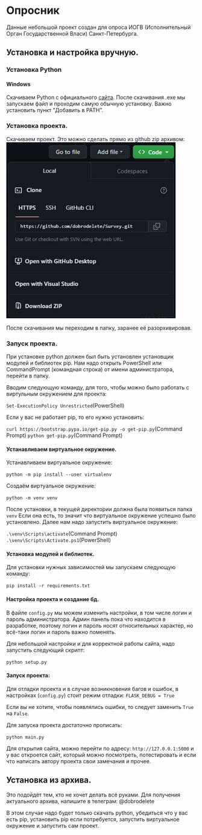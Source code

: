 # Опросник
Данные небольшой проект создан для опроса ИОГВ (Исполнительный Орган Государственной Власи) Санкт-Петербурга.

## Установка и настройка вручную.
### Установка Python
#### Windows
Скачиваем Python с официального [сайта](https://www.python.org/downloads/).
После скачивания .exe мы запускаем файл и проходим самую обычную установку. Важно установить пункт "Добавить в PATH".
### Установка проекта.
Скачиваем проект. Это можно сделать прямо из github zip архивом:
![фото](docs/images/git-download-zip.png)

После скачивания мы переходим в папку, заранее её разорхивировав.

### Запуск проекта.
При установке python должен был быть установлен установщик модулей и библиотек pip.
Нам надо открыть PowerShell или CommandPrompt (командная строка) от имени администратора, перейти в папку.

Вводим следующую команду, для того, чтобы можно было работать с виртульным окружением для проекта:

`Set-ExecutionPolicy Unrestricted`(PowerShell)

Если у вас не работает pip, то его нужно установить:

`curl https://bootstrap.pypa.io/get-pip.py -o get-pip.py`(Command Prompt)
`python get-pip.py`(Command Prompt)

#### Устанавливаем виртуальное окружение.
Устанавливаем виртуальное окружение:

`python -m pip install --user virtualenv`

Создаём виртуальное окружение:

`python -m venv venv`

После установки, в текущей директории должна была появиться папка `venv`
Если она есть, то значит что виртуальное окружение успешно было установлено. Далее нам надо запустить виртуальное окружение:

`.\venv\Scripts\activate`(Command Prompt)
`.\venv\Scripts\Activate.ps1`(PowerShell)

#### Установка модулей и библиотек.
Для установки нужных зависимостей мы запускаем следующую команду:

`pip install -r requirements.txt`

#### Настройка проекта и создание бд.
В файле `config.py` мы можем изменить настройки, в том числе логин и пароль администратора.
Админ панель пока что находится в разработке, поэтому логин и пароль носят относительных характер, но всё-таки логин и пароль важно поменять.

Для небольшой настройки и для корректной работы сайта, надо запустить следующий скрипт:

`python setup.py`

#### Запуск проекта:
Для отладки проекта и в случае возникновения багов и ошибок, в настройках (`config.py`) стоит режим отладки:
`FLASK_DEBUG = True`

Если вы не хотите, чтобы появлялись ошибки, то следует заменить `True` на `False`.

Для запуска проекта достаточно прописать:

`python main.py`

Для открытия сайта, можно перейти по адресу: `http://127.0.0.1:5000` и у вас откроется сайт, который можно посмотреть, потестировать и если что написать автору проекта свои замечания и прочее.

## Установка из архива.
Это подойдёт тем, кто не хочет делать всё руками.
Для получения актуального архива, напишите в телеграм: @dobrodelete

В этом случае надо будет только скачать python, убедиться что у вас есть pip, установить pip если потребуется, запустить виртуальное окружение и запустить сам проект.